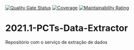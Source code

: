 [![Quality Gate Status](https://sonarcloud.io/api/project_badges/measure?project=fga-eps-mds_2021.1-PCTs-Scraper&metric=alert_status)](https://sonarcloud.io/dashboard?id=fga-eps-mds_2021.1-PCTs-Scraper)
[![Coverage](https://sonarcloud.io/api/project_badges/measure?project=fga-eps-mds_2021.1-PCTs-Scraper&metric=coverage)](https://sonarcloud.io/dashboard?id=fga-eps-mds_2021.1-PCTs-Scraper)
[![Maintainability Rating](https://sonarcloud.io/api/project_badges/measure?project=fga-eps-mds_2021.1-PCTs-Scraper&metric=sqale_rating)](https://sonarcloud.io/dashboard?id=fga-eps-mds_2021.1-PCTs-Scraper)

# 2021.1-PCTs-Data-Extractor

Repositório com o serviço de extração de dados
